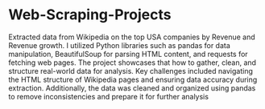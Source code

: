 # Web-Scraping-Projects
Extracted data from Wikipedia on the top USA companies by Revenue and Revenue growth. I utilized Python libraries such as pandas for data manipulation, BeautifulSoup for parsing HTML content, and requests for fetching web pages. The project showcases that how to gather, clean, and structure real-world data for analysis.
Key challenges included navigating the HTML structure of Wikipedia pages and ensuring data accuracy during extraction. Additionally, the data was cleaned and organized using pandas to remove inconsistencies and prepare it for further analysis
